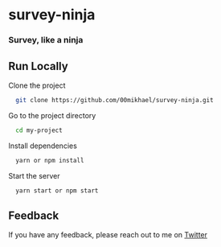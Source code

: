 # survey-ninja

### Survey, like a ninja

<!-- ## Screenshots

![App Screenshot](https://raw.githubusercontent.com/00mikhael/foddi-page/main/raw/screenshot.png) -->

## Run Locally

Clone the project

```bash
  git clone https://github.com/00mikhael/survey-ninja.git
```

Go to the project directory

```bash
  cd my-project
```

Install dependencies

```bash
  yarn or npm install
```

Start the server

```bash
  yarn start or npm start
```

## Feedback

If you have any feedback, please reach out to me on [Twitter](https://twitter.com/00mikhael)
